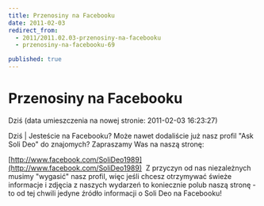```yaml
---
title: Przenosiny na Facebooku
date: 2011-02-03
redirect_from: 
  - 2011/2011.02.03-przenosiny-na-facebooku
  - przenosiny-na-facebooku-69

published: true
---
```




# Przenosiny na Facebooku

<time>Dziś (data umieszczenia na nowej stronie: 2011-02-03 16:23:27)</time>

Dziś | 
Jesteście na Facebooku? Może nawet dodaliście już nasz profil "Ask Soli Deo" do znajomych? Zapraszamy Was na naszą stronę:

[http://www.facebook.com/SoliDeo1989](http://www.facebook.com/SoliDeo1989)
&nbsp;Z przyczyn od nas niezależnych musimy "wygasić" nasz profil, więc jeśli chcesz otrzymywać świeże informacje i zdjęcia z naszych wydarzeń to koniecznie polub naszą stronę - to od tej chwili jedyne źródło informacji o Soli Deo na Facebooku!

                                    

<!--{{json:{"created_date":"2011-02-03 16:23:27","publish_down":"0000-00-00 00:00:00","id":"1022"}}}-->